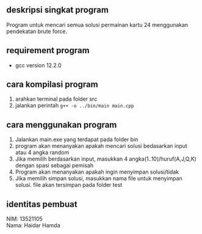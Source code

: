 ## deskripsi singkat program
Program untuk mencari semua solusi permainan kartu 24 menggunakan pendekatan brute force.

## requirement program
* gcc version 12.2.0

## cara kompilasi program
1. arahkan terminal pada folder src
2. jalankan perintah `g++ -o ../bin/main main.cpp`

## cara menggunakan program
1. Jalankan main.exe yang terdapat pada folder bin
2. program akan menanyakan apakah mencari solusi bedasarkan input atau 4 angka random
3. Jika memilih berdasarkan input, masukkan 4 angka(1..10)/huruf(A,J,Q,K) dengan spasi sebagai pemisah
4. Program akan menanyakan apakah ingin menyimpan solusi/tidak
5. Jika memilih simpan solusi, masukkan nama file untuk menyimpan solusi. file akan tersimpan pada folder test

##  identitas pembuat
NIM: 13521105\
Nama: Haidar Hamda